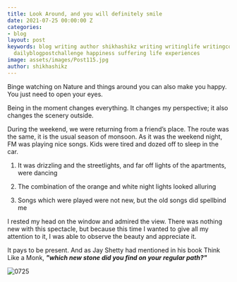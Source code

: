 ```yaml
---
title: Look Around, and you will definitely smile
date: 2021-07-25 00:00:00 Z
categories:
- blog
layout: post
keywords: blog writing author shikhashikz writing writinglife writingcommunity dailyblogpost
  dailyblogpostchallenge happiness suffering life experiences
image: assets/images/Post115.jpg
author: shikhashikz
---
```


Binge watching on Nature and things around you can also make you happy. You just need to open your eyes.

Being in the moment changes everything. It changes my perspective; it also changes the scenery outside.

During the weekend, we were returning from a friend’s place. The route was the same, it is the usual season of monsoon. As it was the weekend night, FM was playing nice songs. Kids were tired and dozed off to sleep in the car.

1)	It was drizzling and the streetlights, and far off lights of the apartments, were dancing

2)	The combination of the orange and white night lights looked alluring

3)	Songs which were played were not new, but the old songs did spellbind me

I rested my head on the window and admired the view. There was nothing new with this spectacle, but because this time I wanted to give all my attention to it, I was able to observe the beauty and appreciate it.

It pays to be present. And as Jay Shetty had mentioned in his book Think Like a Monk, ***"which new stone did you find on your regular path?"***

![0725](https://user-images.githubusercontent.com/21696121/126936841-f218e592-bde9-4ac8-b6f7-26625e6d3e66.png)

